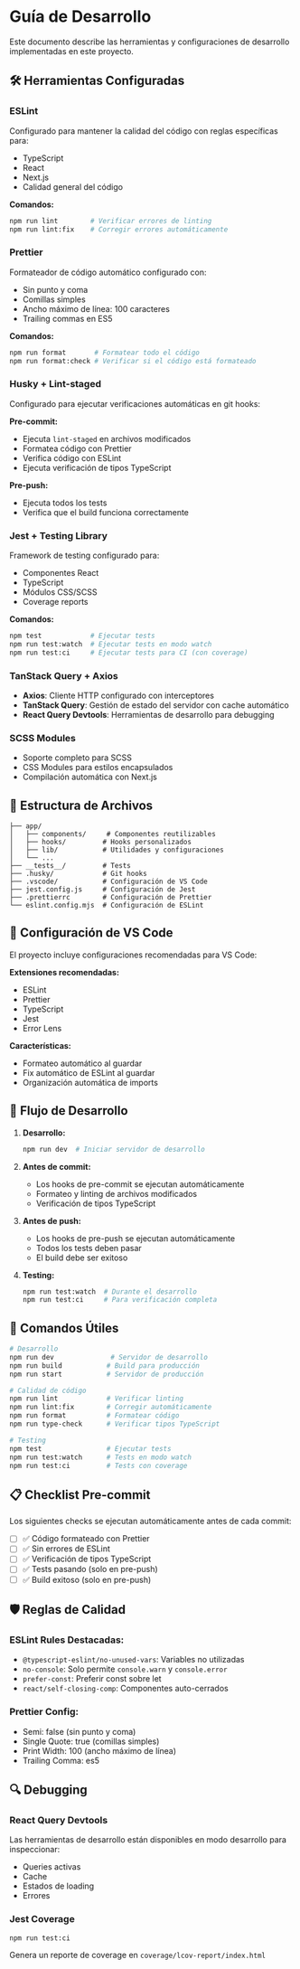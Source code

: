 # Guía de Desarrollo

Este documento describe las herramientas y configuraciones de desarrollo implementadas en este proyecto.

## 🛠️ Herramientas Configuradas

### ESLint

Configurado para mantener la calidad del código con reglas específicas para:

- TypeScript
- React
- Next.js
- Calidad general del código

**Comandos:**

```bash
npm run lint        # Verificar errores de linting
npm run lint:fix    # Corregir errores automáticamente
```

### Prettier

Formateador de código automático configurado con:

- Sin punto y coma
- Comillas simples
- Ancho máximo de línea: 100 caracteres
- Trailing commas en ES5

**Comandos:**

```bash
npm run format       # Formatear todo el código
npm run format:check # Verificar si el código está formateado
```

### Husky + Lint-staged

Configurado para ejecutar verificaciones automáticas en git hooks:

**Pre-commit:**

- Ejecuta `lint-staged` en archivos modificados
- Formatea código con Prettier
- Verifica código con ESLint
- Ejecuta verificación de tipos TypeScript

**Pre-push:**

- Ejecuta todos los tests
- Verifica que el build funciona correctamente

### Jest + Testing Library

Framework de testing configurado para:

- Componentes React
- TypeScript
- Módulos CSS/SCSS
- Coverage reports

**Comandos:**

```bash
npm test            # Ejecutar tests
npm run test:watch  # Ejecutar tests en modo watch
npm run test:ci     # Ejecutar tests para CI (con coverage)
```

### TanStack Query + Axios

- **Axios**: Cliente HTTP configurado con interceptores
- **TanStack Query**: Gestión de estado del servidor con cache automático
- **React Query Devtools**: Herramientas de desarrollo para debugging

### SCSS Modules

- Soporte completo para SCSS
- CSS Modules para estilos encapsulados
- Compilación automática con Next.js

## 📁 Estructura de Archivos

```
├── app/
│   ├── components/     # Componentes reutilizables
│   ├── hooks/         # Hooks personalizados
│   ├── lib/           # Utilidades y configuraciones
│   └── ...
├── __tests__/         # Tests
├── .husky/            # Git hooks
├── .vscode/           # Configuración de VS Code
├── jest.config.js     # Configuración de Jest
├── .prettierrc        # Configuración de Prettier
└── eslint.config.mjs  # Configuración de ESLint
```

## 🔧 Configuración de VS Code

El proyecto incluye configuraciones recomendadas para VS Code:

**Extensiones recomendadas:**

- ESLint
- Prettier
- TypeScript
- Jest
- Error Lens

**Características:**

- Formateo automático al guardar
- Fix automático de ESLint al guardar
- Organización automática de imports

## 🚀 Flujo de Desarrollo

1. **Desarrollo:**

   ```bash
   npm run dev  # Iniciar servidor de desarrollo
   ```

2. **Antes de commit:**

   - Los hooks de pre-commit se ejecutan automáticamente
   - Formateo y linting de archivos modificados
   - Verificación de tipos TypeScript

3. **Antes de push:**

   - Los hooks de pre-push se ejecutan automáticamente
   - Todos los tests deben pasar
   - El build debe ser exitoso

4. **Testing:**
   ```bash
   npm run test:watch  # Durante el desarrollo
   npm run test:ci     # Para verificación completa
   ```

## 🎯 Comandos Útiles

```bash
# Desarrollo
npm run dev              # Servidor de desarrollo
npm run build           # Build para producción
npm run start           # Servidor de producción

# Calidad de código
npm run lint            # Verificar linting
npm run lint:fix        # Corregir automáticamente
npm run format          # Formatear código
npm run type-check      # Verificar tipos TypeScript

# Testing
npm test                # Ejecutar tests
npm run test:watch      # Tests en modo watch
npm run test:ci         # Tests con coverage
```

## 📋 Checklist Pre-commit

Los siguientes checks se ejecutan automáticamente antes de cada commit:

- [ ] ✅ Código formateado con Prettier
- [ ] ✅ Sin errores de ESLint
- [ ] ✅ Verificación de tipos TypeScript
- [ ] ✅ Tests pasando (solo en pre-push)
- [ ] ✅ Build exitoso (solo en pre-push)

## 🛡️ Reglas de Calidad

### ESLint Rules Destacadas:

- `@typescript-eslint/no-unused-vars`: Variables no utilizadas
- `no-console`: Solo permite `console.warn` y `console.error`
- `prefer-const`: Preferir const sobre let
- `react/self-closing-comp`: Componentes auto-cerrados

### Prettier Config:

- Semi: false (sin punto y coma)
- Single Quote: true (comillas simples)
- Print Width: 100 (ancho máximo de línea)
- Trailing Comma: es5

## 🔍 Debugging

### React Query Devtools

Las herramientas de desarrollo están disponibles en modo desarrollo para inspeccionar:

- Queries activas
- Cache
- Estados de loading
- Errores

### Jest Coverage

```bash
npm run test:ci
```

Genera un reporte de coverage en `coverage/lcov-report/index.html`
